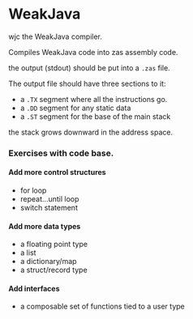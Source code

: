 # WeakJava

wjc the WeakJava compiler.

Compiles WeakJava code into zas assembly code.

the output (stdout) should be put into a `.zas` file.

The output file should have three sections to it:

- a `.TX` segment where all the instructions go.
- a `.DD` segment for any static data
- a `.ST` segment for the base of the main stack

the stack grows downward in the address space.


### Exercises with code base.

#### Add more control structures

- for loop
- repeat...until loop
- switch statement

#### Add more data types

- a floating point type
- a list
- a dictionary/map
- a struct/record type

#### Add interfaces

- a composable set of functions tied to a user type

